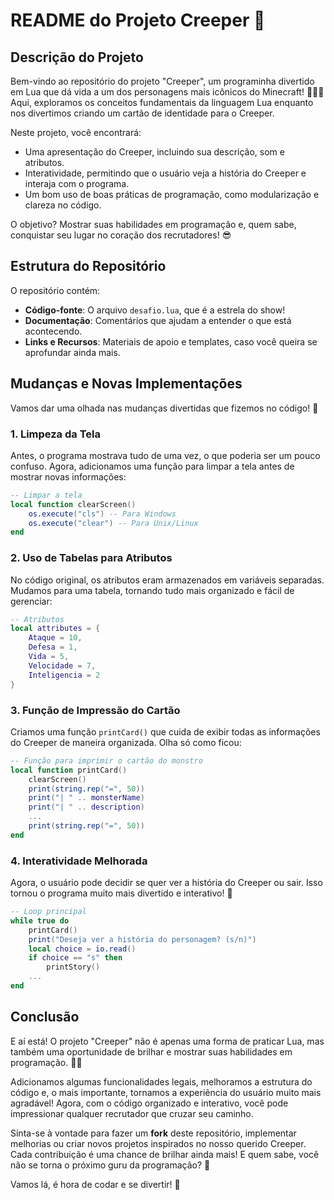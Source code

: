 # README do Projeto Creeper 🌟

## Descrição do Projeto

Bem-vindo ao repositório do projeto "Creeper", um programinha divertido em Lua que dá vida a um dos personagens mais icônicos do Minecraft! 🧙‍♂️💥 Aqui, exploramos os conceitos fundamentais da linguagem Lua enquanto nos divertimos criando um cartão de identidade para o Creeper.

Neste projeto, você encontrará:
- Uma apresentação do Creeper, incluindo sua descrição, som e atributos.
- Interatividade, permitindo que o usuário veja a história do Creeper e interaja com o programa.
- Um bom uso de boas práticas de programação, como modularização e clareza no código.

O objetivo? Mostrar suas habilidades em programação e, quem sabe, conquistar seu lugar no coração dos recrutadores! 😎

## Estrutura do Repositório

O repositório contém:

- **Código-fonte**: O arquivo `desafio.lua`, que é a estrela do show!
- **Documentação**: Comentários que ajudam a entender o que está acontecendo.
- **Links e Recursos**: Materiais de apoio e templates, caso você queira se aprofundar ainda mais.

## Mudanças e Novas Implementações

Vamos dar uma olhada nas mudanças divertidas que fizemos no código! 🎉

### 1. Limpeza da Tela

Antes, o programa mostrava tudo de uma vez, o que poderia ser um pouco confuso. Agora, adicionamos uma função para limpar a tela antes de mostrar novas informações:

```lua
-- Limpar a tela
local function clearScreen()
    os.execute("cls") -- Para Windows
    os.execute("clear") -- Para Unix/Linux
end
```

### 2. Uso de Tabelas para Atributos

No código original, os atributos eram armazenados em variáveis separadas. Mudamos para uma tabela, tornando tudo mais organizado e fácil de gerenciar:

```lua
-- Atributos
local attributes = {
    Ataque = 10,
    Defesa = 1,
    Vida = 5,
    Velocidade = 7,
    Inteligencia = 2 
}
```

### 3. Função de Impressão do Cartão

Criamos uma função `printCard()` que cuida de exibir todas as informações do Creeper de maneira organizada. Olha só como ficou:

```lua
-- Função para imprimir o cartão do monstro
local function printCard()
    clearScreen() 
    print(string.rep("=", 50))
    print("| " .. monsterName)
    print("| " .. description)
    ...
    print(string.rep("=", 50))
end
```

### 4. Interatividade Melhorada

Agora, o usuário pode decidir se quer ver a história do Creeper ou sair. Isso tornou o programa muito mais divertido e interativo! 🚀

```lua
-- Loop principal
while true do
    printCard()
    print("Deseja ver a história do personagem? (s/n)")
    local choice = io.read()
    if choice == "s" then 
        printStory()
    ...
end
```

## Conclusão

E aí está! O projeto "Creeper" não é apenas uma forma de praticar Lua, mas também uma oportunidade de brilhar e mostrar suas habilidades em programação. 💪✨

Adicionamos algumas funcionalidades legais, melhoramos a estrutura do código e, o mais importante, tornamos a experiência do usuário muito mais agradável! Agora, com o código organizado e interativo, você pode impressionar qualquer recrutador que cruzar seu caminho.

Sinta-se à vontade para fazer um **fork** deste repositório, implementar melhorias ou criar novos projetos inspirados no nosso querido Creeper. Cada contribuição é uma chance de brilhar ainda mais! E quem sabe, você não se torna o próximo guru da programação? 🌟

Vamos lá, é hora de codar e se divertir! 🎉
